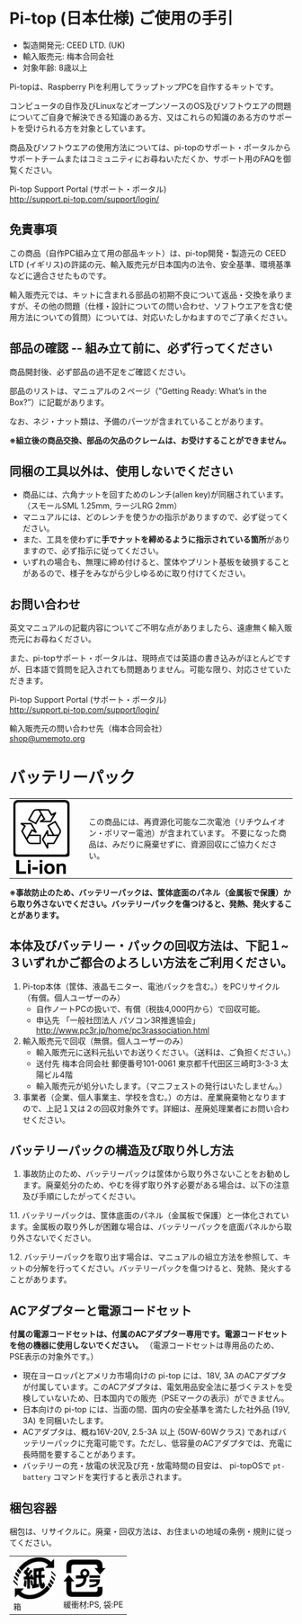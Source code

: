 <!--
この文書は、 pandoc で HTML に変換します。

$ pandoc statutory-document.md  -V documentclass=ltjarticle --latex-engine=lualatex --self-contained -o statutory-document.html

Raspbian/pi-topOS では、 texlive-lang-japanese と texlive-xetex をインストールしてください。
$ sudo apt-get install texlive-xetex texlive-lang-japanese
-->
# Pi-top (日本仕様) ご使用の手引

- 製造開発元: CEED LTD. (UK)
- 輸入販売元: 梅本合同会社
- 対象年齢: 8歳以上

Pi-topは、Raspberry Piを利用してラップトップPCを自作するキットです。

コンピュータの自作及びLinuxなどオープンソースのOS及びソフトウエアの問題についてご自身で解決できる知識のある方、又はこれらの知識のある方のサポートを受けられる方を対象としています。


商品及びソフトウエアの使用方法については、pi-topのサポート・ポータルからサポートチームまたはコミュニティにお尋ねいただくか、サポート用のFAQを御覧ください。

Pi-top Support Portal (サポート・ポータル)<BR>
http://support.pi-top.com/support/login/

## 免責事項 

この商品（自作PC組み立て用の部品キット）は、pi-top開発・製造元の CEED LTD (イギリス)の許諾の元、輸入販売元が日本国内の法令、安全基準、環境基準などに適合させたものです。

輸入販売元では、キットに含まれる部品の初期不良について返品・交換を承りますが、その他の問題（仕様・設計についての問い合わせ、ソフトウエアを含む使用方法についての質問）については、対応いたしかねますのでご了承ください。


## 部品の確認 -- 組み立て前に、必ず行ってください

商品開封後、必ず部品の過不足をご確認ください。

部品のリストは、マニュアルの２ページ（”Getting Ready: What’s in the Box?”）に記載があります。

なお、ネジ・ナット類は、予備のパーツが含まれていることがあります。

**※組立後の商品交換、部品の欠品のクレームは、お受けすることができません。**

## 同梱の工具以外は、使用しないでください


- 商品には、六角ナットを回すためのレンチ(allen key)が同梱されています。（スモールSML 1.25mm, ラージLRG 2mm）
- マニュアルには、どのレンチを使うかの指示がありますので、必ず従ってください。
- また、工具を使わずに**手でナットを締めるように指示されている箇所**がありますので、必ず指示に従ってください。
- いずれの場合も、無理に締め付けると、筐体やプリント基板を破損することがあるので、様子をみながら少しゆるめに取り付けてください。

## お問い合わせ

英文マニュアルの記載内容についてご不明な点がありましたら、遠慮無く輸入販売元にお尋ねください。

また、pi-topサポート・ポータルは、現時点では英語の書き込みがほとんどですが、日本語で質問を記入されても問題ありません。可能な限り、対応させていただきます。

Pi-top Support Portal (サポート・ポータル)<BR>
http://support.pi-top.com/support/login/

輸入販売元の問い合わせ先（梅本合同会社）<BR>
shop@umemoto.org


# バッテリーパック

	
<table border=0>
	<tr>
		<td width="120">
			<img src="167px-Recycling_Li-ion.png" width="100">
		</td>
		<td>
		この商品には、再資源化可能な二次電池（リチウムイオン・ポリマー電池）が含まれています。
		不要になった商品は、みだりに廃棄せずに、資源回収にご協力ください。
		</td>
	</tr>
</table>

**※事故防止のため、バッテリーパックは、筐体底面のパネル（金属板で保護）から取り外さないでください。バッテリーパックを傷つけると、発熱、発火することがあります。**

## 本体及びバッテリー・パックの回収方法は、下記１~３いずれかご都合のよろしい方法をご利用ください。

1. Pi-top本体（筐体、液晶モニター、電池パックを含む。）をPCリサイクル（有償。個人ユーザーのみ）
	 - 自作ノートPCの扱いで、有償（税抜4,000円から）で回収可能。<BR>
	- 申込先 「一般社団法人 パソコン3R推進協会」 http://www.pc3r.jp/home/pc3rassociation.html
2. 輸入販売元で回収（無償。個人ユーザーのみ）
 	- 輸入販売元に送料元払いでお送りください。（送料は、ご負担ください。）
	- 送付先 梅本合同会社 郵便番号101-0061 東京都千代田区三崎町3-3-3 太陽ビル4階
	- 輸入販売元が処分いたします。（マニフェストの発行はいたしません。）
3. 事業者（企業、個人事業主、学校を含む。）の方は、産業廃棄物となりますので、上記１又は２の回収対象外です。詳細は、産廃処理業者にお問い合わせください。

## バッテリーパックの構造及び取り外し方法

1. 事故防止のため、バッテリーパックは筐体から取り外さないことをお勧めします。廃棄処分のため、やむを得ず取り外す必要がある場合は、以下の注意及び手順にしたがってください。

1.1. バッテリーパックは、筐体底面のパネル（金属板で保護）と一体化されています。金属板の取り外しが困難な場合は、バッテリーパックを底面パネルから取り外さないでください。

1.2. バッテリーパックを取り出す場合は、マニュアルの組立方法を参照して、キットの分解を行ってください。バッテリーパックを傷つけると、発熱、発火することがあります。

## ACアダプターと電源コードセット

**付属の電源コードセットは、付属のACアダプター専用です。電源コードセットを他の機器に使用しないでください。**
（電源コードセットは専用品のため、PSE表示の対象外です。）

- 現在ヨーロッパとアメリカ市場向けの pi-top には、18V, 3A のACアダプタが付属しています。このACアダプタは、電気用品安全法に基づくテストを受検していないため、日本国内での販売（PSEマークの表示）ができません。
- 日本向けの pi-top には、当面の間、国内の安全基準を満たした社外品 (19V, 3A) を同梱いたします。
- ACアダプタは、概ね16V-20V, 2.5-3A 以上 (50W-60Wクラス) であればバッテリーパックに充電可能です。ただし、低容量のACアダプタでは、充電に長時間を要することがあります。
- バッテリーの充・放電の状況及び充・放電時間の目安は、 pi-topOSで ``pt-battery`` コマンドを実行すると表示されます。


## 梱包容器

梱包は、リサイクルに。廃棄・回収方法は、お住まいの地域の条例・規則に従ってください。


<table border=0>
	<tr>
		<td>
			<img src="707px-Recycling_kami.png" width="75"><BR>箱
		</td>
		<td>
			<img src="840px-Recycling_pla.png" width="75"><BR>緩衝材:PS, 袋:PE
		</td>
	</tr>
</table>

